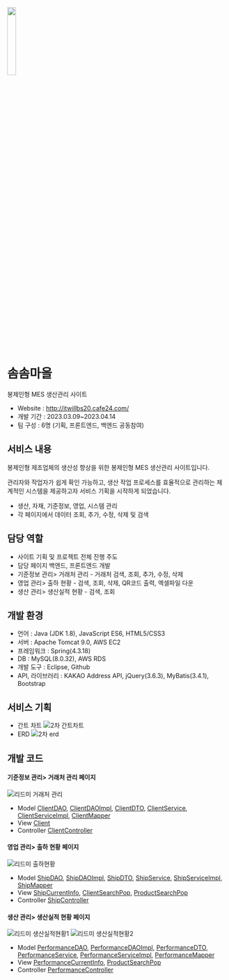 <img width="20%" src="https://github.com/ZKSANC/wsb/assets/114744493/bd0fff97-8e03-4cda-8516-81deb50aa147"/>

# 솜솜마을
봉제인형 MES 생산관리 사이트 
- Website : http://itwillbs20.cafe24.com/
- 개발 기간 : 2023.03.09~2023.04.14 
- 팀 구성 : 6명 (기획, 프론트엔드, 백엔드 공동참여) 

## 서비스 내용
봉제인형 제조업체의 생산성 향상을 위한 봉제인형 MES 생산관리 사이트입니다. 

관리자와 작업자가 쉽게 확인 가능하고, 생산 작업 프로세스를 효율적으로 관리하는 체계적인 시스템을 제공하고자 서비스 기획을 시작하게 되었습니다. 
- 생산, 자재, 기준정보, 영업, 시스템 관리 
- 각 페이지에서 데이터 조회, 추가, 수정, 삭제 및 검색 

## 담당 역할
- 사이트 기획 및 프로젝트 전체 진행 주도
- 담당 페이지 백엔드, 프론트엔드 개발
- 기준정보 관리> 거래처 관리 - 거래처 검색, 조회, 추가, 수정, 삭제 
- 영업 관리> 출하 현황 - 검색, 조회, 삭제, QR코드 출력, 엑셀파일 다운 
- 생산 관리> 생산실적 현황 - 검색, 조회

## 개발 환경
- 언어 : Java (JDK 1.8), JavaScript ES6, HTML5/CSS3
- 서버 : Apache Tomcat 9.0, AWS EC2 
- 프레임워크 : Spring(4.3.18)
- DB : MySQL(8.0.32), AWS RDS
- 개발 도구 : Eclipse, Github
- API, 라이브러리 : KAKAO Address API, jQuery(3.6.3), MyBatis(3.4.1), Bootstrap

## 서비스 기획 
- 간트 차트
![2차 간트차트](https://github.com/ZKSANC/SomsomTown/assets/114744493/1b2a6375-92dd-45ee-b02e-411b0ce5b74d)
- ERD
![2차 erd](https://github.com/ZKSANC/SomsomTown/assets/114744493/a73fae22-f7e2-4f9a-a78a-693bae77b336)

## 개발 코드  
#### 기준정보 관리> 거래처 관리 페이지
![리드미 거래처 관리](https://github.com/ZKSANC/SomsomTown/assets/114744493/9d16d0bf-ffd0-4571-a2a8-66a43ed7e2fb)
- Model [ClientDAO](https://github.com/ZKSANC/SomsomTown/blob/master/2Project_MES/src/main/java/com/project/dao/ClientDAO.java), [ClientDAOImpl](https://github.com/ZKSANC/SomsomTown/blob/master/2Project_MES/src/main/java/com/project/dao/ClientDAOImpl.java), [ClientDTO](https://github.com/ZKSANC/SomsomTown/blob/master/2Project_MES/src/main/java/com/project/domain/ClientDTO.java), [ClientService](https://github.com/ZKSANC/SomsomTown/blob/master/2Project_MES/src/main/java/com/project/service/ClientService.java), [ClientServiceImpl](https://github.com/ZKSANC/SomsomTown/blob/master/2Project_MES/src/main/java/com/project/service/ClientServiceImpl.java), [ClientMapper](https://github.com/ZKSANC/SomsomTown/blob/master/2Project_MES/src/main/resources/mappers/clientMapper.xml)
- View [Client](https://github.com/ZKSANC/SomsomTown/tree/master/2Project_MES/src/main/webapp/WEB-INF/views/client)
- Controller [ClientController](https://github.com/ZKSANC/SomsomTown/blob/master/2Project_MES/src/main/java/com/project/controller/ClientController.java)
#### 영업 관리> 출하 현황 페이지 
![리드미 출하현황](https://github.com/ZKSANC/SomsomTown/assets/114744493/12aba551-33b0-4f9c-9a4c-f47ace06ea42)
- Model [ShipDAO](https://github.com/ZKSANC/SomsomTown/blob/master/2Project_MES/src/main/java/com/project/dao/ShipDAO.java), [ShipDAOImpl](https://github.com/ZKSANC/SomsomTown/blob/master/2Project_MES/src/main/java/com/project/dao/ShipDAOImpl.java), [ShipDTO](https://github.com/ZKSANC/SomsomTown/blob/master/2Project_MES/src/main/java/com/project/domain/ShipDTO.java), [ShipService](https://github.com/ZKSANC/SomsomTown/blob/master/2Project_MES/src/main/java/com/project/service/ShipService.java), [ShipServiceImpl](https://github.com/ZKSANC/SomsomTown/blob/master/2Project_MES/src/main/java/com/project/service/ShipServiceImpl.java), [ShipMapper](https://github.com/ZKSANC/SomsomTown/blob/master/2Project_MES/src/main/resources/mappers/shipMapper.xml)
- View [ShipCurrentInfo](https://github.com/ZKSANC/SomsomTown/blob/master/2Project_MES/src/main/webapp/WEB-INF/views/ship/shipCurrentInfo.jsp), [ClientSearchPop](https://github.com/ZKSANC/SomsomTown/blob/master/2Project_MES/src/main/webapp/WEB-INF/views/client/clientSearchPop.jsp), [ProductSearchPop](https://github.com/ZKSANC/SomsomTown/blob/master/2Project_MES/src/main/webapp/WEB-INF/views/product/productSearchPop.jsp)
- Controller [ShipController](https://github.com/ZKSANC/SomsomTown/blob/master/2Project_MES/src/main/java/com/project/controller/ShipController.java)
#### 생산 관리> 생산실적 현황 페이지 
![리드미 생산실적현황1](https://github.com/ZKSANC/SomsomTown/assets/114744493/0b6f2fe0-868f-4762-9998-11be5b887684)
![리드미 생산실적현황2](https://github.com/ZKSANC/SomsomTown/assets/114744493/baaa38c7-ad86-4df0-bd95-172e6da6352b)
- Model [PerformanceDAO](https://github.com/ZKSANC/SomsomTown/blob/master/2Project_MES/src/main/java/com/project/dao/PerformanceDAO.java), [PerformanceDAOImpl](https://github.com/ZKSANC/SomsomTown/blob/master/2Project_MES/src/main/java/com/project/dao/PerformanceDAOImpl.java), [PerformanceDTO](https://github.com/ZKSANC/SomsomTown/blob/master/2Project_MES/src/main/java/com/project/domain/PerformanceDTO.java), [PerformanceService](https://github.com/ZKSANC/SomsomTown/blob/master/2Project_MES/src/main/java/com/project/service/PerformanceService.java), [PerformanceServiceImpl](https://github.com/ZKSANC/SomsomTown/blob/master/2Project_MES/src/main/java/com/project/service/PerformanceServiceImpl.java), [PerformanceMapper](https://github.com/ZKSANC/SomsomTown/blob/master/2Project_MES/src/main/resources/mappers/performanceMapper.xml)
- View [PerformanceCurrentInfo](https://github.com/ZKSANC/SomsomTown/blob/master/2Project_MES/src/main/webapp/WEB-INF/views/performance/performanceCurrentInfo.jsp), [ProductSearchPop](https://github.com/ZKSANC/SomsomTown/blob/master/2Project_MES/src/main/webapp/WEB-INF/views/product/productSearchPop.jsp)
- Controller [PerformanceController](https://github.com/ZKSANC/SomsomTown/blob/master/2Project_MES/src/main/java/com/project/controller/PerformanceController.java)
